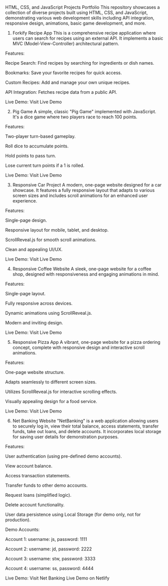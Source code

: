 HTML, CSS, and JavaScript Projects Portfolio
This repository showcases a collection of diverse projects built using HTML, CSS, and JavaScript, demonstrating various web development skills including API integration, responsive design, animations, basic game development, and more.

1. Forkify Recipe App
This is a comprehensive recipe application where users can search for recipes using an external API. It implements a basic MVC (Model-View-Controller) architectural pattern.

Features:

Recipe Search: Find recipes by searching for ingredients or dish names.

Bookmarks: Save your favorite recipes for quick access.

Custom Recipes: Add and manage your own unique recipes.

API Integration: Fetches recipe data from a public API.

Live Demo: Visit Live Demo

2. Pig Game
A simple, classic "Pig Game" implemented with JavaScript. It's a dice game where two players race to reach 100 points.

Features:

Two-player turn-based gameplay.

Roll dice to accumulate points.

Hold points to pass turn.

Lose current turn points if a 1 is rolled.

Live Demo: Visit Live Demo

3. Responsive Car Project
A modern, one-page website designed for a car showcase. It features a fully responsive layout that adapts to various screen sizes and includes scroll animations for an enhanced user experience.

Features:

Single-page design.

Responsive layout for mobile, tablet, and desktop.

ScrollReveal.js for smooth scroll animations.

Clean and appealing UI/UX.

Live Demo: Visit Live Demo

4. Responsive Coffee Website
A sleek, one-page website for a coffee shop, designed with responsiveness and engaging animations in mind.

Features:

Single-page layout.

Fully responsive across devices.

Dynamic animations using ScrollReveal.js.

Modern and inviting design.

Live Demo: Visit Live Demo

5. Responsive Pizza App
A vibrant, one-page website for a pizza ordering concept, complete with responsive design and interactive scroll animations.

Features:

One-page website structure.

Adapts seamlessly to different screen sizes.

Utilizes ScrollReveal.js for interactive scrolling effects.

Visually appealing design for a food service.

Live Demo: Visit Live Demo

6. Net Banking Website
"NetBanking" is a web application allowing users to securely log in, view their total balance, access statements, transfer funds, take out loans, and delete accounts. It incorporates local storage for saving user details for demonstration purposes.

Features:

User authentication (using pre-defined demo accounts).

View account balance.

Access transaction statements.

Transfer funds to other demo accounts.

Request loans (simplified logic).

Delete account functionality.

User data persistence using Local Storage (for demo only, not for production).

Demo Accounts:

Account 1: username: js, password: 1111

Account 2: username: jd, password: 2222

Account 3: username: stw, password: 3333

Account 4: username: ss, password: 4444

Live Demo: Visit Net Banking Live Demo on Netlify
